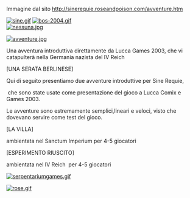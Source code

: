 Immagine dal sito http://sinerequie.roseandpoison.com/avventure.htm

[![sine.gif](https://i.postimg.cc/3Jxrvsvj/sine.gif)](https://postimg.cc/PN0kGFKN)
[![bos-2004.gif](https://i.postimg.cc/FK5QD87B/bos-2004.gif)](https://postimg.cc/rDJbphG1)
<br/>
[![nessuna.jpg](https://i.postimg.cc/T1zcZZBK/nessuna.jpg)](https://postimg.cc/7JN7zQH4)

[![avventure.jpg](https://i.postimg.cc/y8sVKWmT/avventure.jpg)](https://postimg.cc/8jX8BpnF)

Una avventura introduttiva direttamente da Lucca Games 2003, che vi catapulterà nella Germania nazista del IV Reich

[UNA SERATA BERLINESE]

Qui di seguito presentiamo due avventure introduttive per Sine Requie,

 che sono state usate come presentazione del gioco a Lucca Comix e Games 2003.

Le avventure sono estremamente semplici,lineari e veloci, visto che dovevano servire come test del gioco.

[LA VILLA]

ambientata nel Sanctum Imperium per 4-5 giocatori

[ESPERIMENTO RIUSCITO]

ambientata nel IV Reich  per 4-5 giocatori

[![serpentariumgames.gif](https://i.postimg.cc/VNc3jthy/serpentariumgames.gif)](https://postimg.cc/rDQnTDcg)

[![rose.gif](https://i.postimg.cc/k59pVmVq/rose.gif)](https://postimg.cc/zytjM4Sc)
